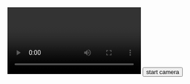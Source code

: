 <!DOCTYPE html>
<html>
<head>
    <meta charset="utf-8">
</head>
<body>
<video id="video" autoplay playsinline></video>
<button id="start">start camera</button>
<script>
'use strict';

// カメラデバイスの取得に成功したときの処理
function handleSuccess(stream) {
    // HTML 内の video element を取得する。
    const video = document.querySelector('video');
    // video element の srcObject に stream を設定する。
    video.srcObject = stream;
}

// カメラデバイスが取得できなかったときの処理
function handleError(error) {
    console.error(error);
}

async function init(e) {
    const constraints = {
        audio: false,  // オーディオデバイスは使用しない
        video: true // デフォルトのカメラデバイスを使用する
    };

    try {
        // getUserMedia() でカメラデバイスを取得する。
        const stream = await navigator.mediaDevices.getUserMedia(constraints);
        // デバイス取得に成功したとき
        handleSuccess(stream);
    } catch (e) {
        // デバイスの取得に失敗したとき
        handleError(e);
    }
}

// start ボタンを押したらカメラでの撮影を開始する。
document.querySelector('#start').addEventListener('click', function(e){
    init(e);
}); 
</script>
</body>
</html>
